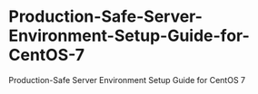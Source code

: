 # Production-Safe-Server-Environment-Setup-Guide-for-CentOS-7
Production-Safe Server Environment Setup Guide for CentOS 7
